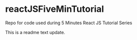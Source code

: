 # reactJSFiveMinTutorial
Repo for code used during 5 Minutes React JS Tutorial Series

This is a readme text update.